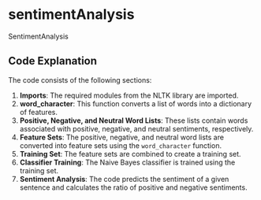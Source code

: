 

# sentimentAnalysis
SentimentAnalysis

## Code Explanation

The code consists of the following sections:

1. **Imports**: The required modules from the NLTK library are imported.
2. **word_character**: This function converts a list of words into a dictionary of features.
3. **Positive, Negative, and Neutral Word Lists**: These lists contain words associated with positive, negative, and neutral sentiments, respectively.
4. **Feature Sets**: The positive, negative, and neutral word lists are converted into feature sets using the `word_character` function.
5. **Training Set**: The feature sets are combined to create a training set.
6. **Classifier Training**: The Naive Bayes classifier is trained using the training set.
7. **Sentiment Analysis**: The code predicts the sentiment of a given sentence and calculates the ratio of positive and negative sentiments.
